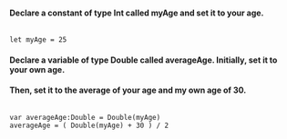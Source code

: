 #### Declare a constant of type Int called myAge and set it to your age.

```

let myAge = 25

```

#### Declare a variable of type Double called averageAge. Initially, set it to your own age.
#### Then, set it to the average of your age and my own age of 30.

```

var averageAge:Double = Double(myAge)
averageAge = ( Double(myAge) + 30 ) / 2

```
